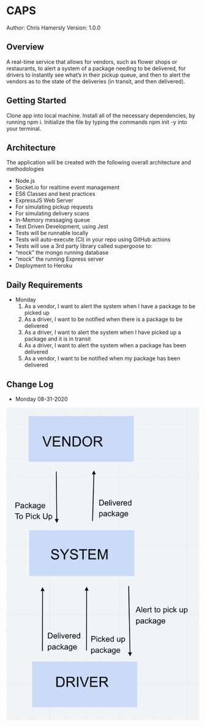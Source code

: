 # CAPS

Author: Chris Hamersly  Version: 1.0.0

## Overview
A real-time service that allows for vendors, such as flower shops or restaurants, to alert a system of a package needing to be delivered, for drivers to instantly see what’s in their pickup queue, and then to alert the vendors as to the state of the deliveries (in transit, and then delivered).

## Getting Started
Clone app into local machine.  Install all of the necessary dependencies, by running npm i.  Initialize the file by typing the commands npm init -y into your terminal.   


## Architecture
The application will be created with the following overall architecture and methodologies
  - Node.js
  - Socket.io for realtime event management
  - ES6 Classes and best practices
  - ExpressJS Web Server
  - For simulating pickup requests
  - For simulating delivery scans
  - In-Memory messaging queue
  - Test Driven Development, using Jest
  -  Tests will be runnable locally
  - Tests will auto-execute (CI) in your repo using GitHub actions
  - Tests will use a 3rd party library called supergoose to:
  - “mock” the mongo running database
  - “mock” the running Express server
  - Deployment to Heroku

## Daily Requirements
  - Monday
    1. As a vendor, I want to alert the system when I have a package to be picked up
    1. As a driver, I want to be notified when there is a package to be delivered
    1. As a driver, I want to alert the system when I have picked up a package and it is in transit
    1. As a driver, I want to alert the system when a package has been delivered
    1. As a vendor, I want to be notified when my package has been delivered
  



## Change Log
 - Monday 08-31-2020
     
![UML-Diagram](UML.png)






